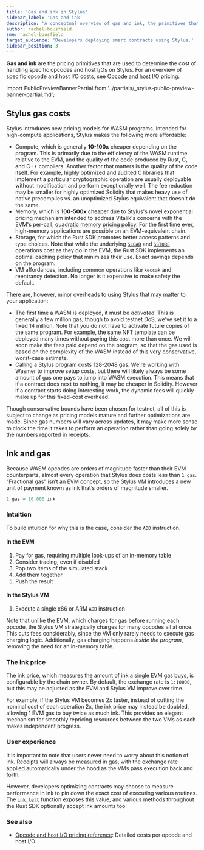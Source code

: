 ```yaml
---
title: 'Gas and ink in Stylus'
sidebar_label: 'Gas and ink'
description: 'A conceptual overview of gas and ink, the primitives that Stylus uses to measure the cost of WASM activation, compute, memory, and storage.'
author: rachel-bousfield
sme: rachel-bousfield
target_audience: 'Developers deploying smart contracts using Stylus.'
sidebar_position: 3
---
```


**Gas and ink** are the pricing primitives that are used to determine the cost of handling specific opcodes and host I/Os on Stylus. For an overview of specific opcode and host I/O costs, see [Opcode and host I/O pricing](/stylus/reference/opcode-hostio-pricing).

import PublicPreviewBannerPartial from '../partials/_stylus-public-preview-banner-partial.md';

<PublicPreviewBannerPartial />

<!-- todo as a future optimization: pull the "Ink and gas" content up top; give devs what they need to know in order to build stuff - the "just in time" information - progressively disclose the "just in case" details. An example flow:
   1. "think of gas and ink as dollars and cents"
   2. "here's what you need to know about how it works, how it differs from traditional Solidity dApp cost modeling"
   3. "here's where costs are incurred along the lifecycle, simply said"
   4. "here's where costs are incurred along the lifecycle, with more technical precision

   If devs need more guidance, we could author a how-to titled "Measure and manage your gas costs"
-->

## Stylus gas costs

Stylus introduces new pricing models for WASM programs. Intended for high-compute applications, Stylus makes the following more affordable:

- Compute, which is generally **10-100x** cheaper depending on the program. This is primarily due to the efficiency of the WASM runtime relative to the EVM, and the quality of the code produced by Rust, C, and C++ compilers. Another factor that matters is the quality of the code itself. For example, highly optimized and audited C libraries that implement a particular cryptographic operation are usually deployable without modification and perform exceptionally well. The fee reduction may be smaller for highly optimized Solidity that makes heavy use of native precompiles vs. an unoptimized Stylus equivalent that doesn't do the same.
- Memory, which is **100-500x** cheaper due to Stylus's novel exponential pricing mechanism intended to address Vitalik's concerns with the EVM's per-call, [quadratic memory pricing policy](https://notes.ethereum.org/@vbuterin/proposals_to_adjust_memory_gas_costs). For the first time ever, high-memory applications are possible on an EVM-equivalent chain.
- Storage, for which the Rust SDK promotes better access patterns and type choices. Note that while the underlying <a href="https://www.evm.codes/#54"><code>SLOAD</code></a> and <a href="https://www.evm.codes/#55"><code>SSTORE</code></a> operations cost as they do in the EVM, the Rust SDK implements an optimal caching policy that minimizes their use. Exact savings depends on the program.
- VM affordances, including common operations like `keccak` and reentrancy detection. No longer is it expensive to make safety the default.

There are, however, minor overheads to using Stylus that may matter to your application:

- The first time a WASM is deployed, it must be _activated_. This is generally a few million gas, though to avoid testnet DoS, we've set it to a fixed 14 million. Note that you do not have to activate future copies of the same program. For example, the same NFT template can be deployed many times without paying this cost more than once. We will soon make the fees paid depend on the program, so that the gas used is based on the complexity of the WASM instead of this very conservative, worst-case estimate.
- Calling a Stylus program costs 128-2048 gas. We're working with Wasmer to improve setup costs, but there will likely always be some amount of gas one pays to jump into WASM execution. This means that if a contract does next to nothing, it may be cheaper in Solidity. However if a contract starts doing interesting work, the dynamic fees will quickly make up for this fixed-cost overhead.

Though conservative bounds have been chosen for testnet, all of this is subject to change as pricing models mature and further optimizations are made. Since gas numbers will vary across updates, it may make more sense to clock the time it takes to perform an operation rather than going solely by the numbers reported in receipts.

## Ink and gas

Because WASM opcodes are orders of magnitude faster than their EVM counterparts, almost every operation that Stylus does costs less than `1 gas`. “Fractional gas” isn’t an EVM concept, so the Stylus VM introduces a new unit of payment known as ink that’s orders of magnitude smaller.

```jsx
1 gas = 10,000 ink
```

### Intuition

To build intuition for why this is the case, consider the `ADD` instruction.

#### In the EVM

1. Pay for gas, requiring multiple look-ups of an in-memory table
2. Consider tracing, even if disabled
3. Pop two items of the simulated stack
4. Add them together
5. Push the result

#### In the Stylus VM

1. Execute a single x86 or ARM `ADD` instruction

Note that unlike the EVM, which charges for gas before running each opcode, the Stylus VM strategically charges for many opcodes all at once. This cuts fees considerably, since the VM only rarely needs to execute gas charging logic. Additionally, gas charging happens _inside the program_, removing the need for an in-memory table.

### The ink price

The ink price, which measures the amount of ink a single EVM gas buys, is configurable by the chain owner. By default, the exchange rate is `1:10000`, but this may be adjusted as the EVM and Stylus VM improve over time.

For example, if the Stylus VM becomes 2x faster, instead of cutting the nominal cost of each operation 2x, the ink price may instead be doubled, allowing 1 EVM gas to buy twice as much ink. This provides an elegant mechanism for smoothly repricing resources between the two VMs as each makes independent progress.

### User experience

It is important to note that users never need to worry about this notion of ink. Receipts will always be measured in gas, with the exchange rate applied automatically under the hood as the VMs pass execution back and forth.

However, developers optimizing contracts may choose to measure performance in ink to pin down the exact cost of executing various routines. The <a href="https://docs.rs/stylus-sdk/0.3.0/stylus_sdk/evm/fn.ink_left.html"><code>ink_left</code></a> function exposes this value, and various methods throughout the Rust SDK optionally accept ink amounts too.

### See also

- [Opcode and host I/O pricing reference](/stylus/reference/opcode-hostio-pricing): Detailed costs per opcode and host I/O
